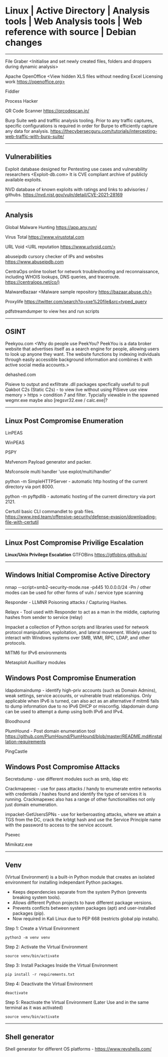 # Linux | Active Directory | Analysis tools | Web Analysis tools | Web reference with source | Debian changes

---

File Graber <Initialise and set newly created files, folders and droppers during dynamic analysis>

Apache OpenOffice <View hidden XLS files without needing Excel Licensing work https://openoffice.org>

Fiddler <Analyse dynamic network traffic> 

Process Hacker <Analyse processees during dynamic mode>

QR Code Scanner <https://qrcodescan.in/>

Burp Suite web and trafflic analysis tooling. Prior to any traffic captures, specific configurations is required in order for Burpe to efficiently capture any data for analysis. <https://thecybersecguru.com/tutorials/intercepting-web-traffic-with-burp-suite/>

---

## Vulnerabilities
Exploit database designed for Pentesting use cases and vulnerability researchers <Exploit-db.com>
It is CVE compliant archive of publicly available exploits.

NVD database of known exploits with ratings and links to advisories / githubs. <https://nvd.nist.gov/vuln/detail/CVE-2021-28169>

--- 
## Analysis
Global Malware Hunting <https://app.any.run/>

Virus Total <https://www.virustotal.com>  

URL Void <URL reputation https://www.urlvoid.com/>  

abuseipdb cursory checker of IPs and websites <https://www.abuseipdb.com>  

CentraOps online toolset for network troubleshooting and reconnaissance, including WHOIS lookups, DNS queries, and traceroute. <https://centralops.net/co/)>  

MalwareBazaar <Malware sample repository https://bazaar.abuse.ch/>  

Proxylife <https://twitter.com/search?q=xxe%20file&src=typed_query>  

pdfstreamdumper to view hex and run scripts  

---

## OSINT
Peekyou.com <Why do people use PeekYou?
PeekYou is a data broker website that advertises itself as a search engine for people, allowing users to look up anyone they want. The website functions by indexing individuals 
through easily accessible background information and combines it with active social media accounts.>

dehashed.com 

Pisieve to output and exfiltrate .dll packages specfically usefull to pull Qakbot C2s (Static C2s) - to view live without using PiSieve use
view memory > https > condition 7 and filter. Typcially viewable in the spawned wegmr.exe maybe also [regsvr32.exe / calc.exe]?

---

## Linux Post Compromise Enumeration   
LinPEAS

WinPEAS

PSPY

Msfvenom Payload generator and packer.

Msfconsole multi handler 'use explot/multi/handler' 

python -m SimpleHTTPServer - automatic http hosting of the current directory via port 8000.

python -m pyftpdlib - automatic hosting of the current dirrectory via port 2121.

Certutil basic CLI commandlet to grab files. <https://www.ired.team/offensive-security/defense-evasion/downloading-file-with-certutil>

---  

## Linux Post Compromise Privilige Escalation   
**Linux/Unix Privilege Escalation**
GTFOBins <https://gtfobins.github.io/>

---

## Windows Initial Compromise Active Directory  
nmap --script=smb2-security-mode.nse -p445 10.0.0.0/24 -Pn / other modes can be used for other forms of vuln / service type scanning 

Responder - LLMNR Poisoning attacks / Capturing Hashes.  

Relayx - Tool used with Responder to act as a man in the middle, capturing hashes from sender to service (relay) 

Impacket a collection of Python scripts and libraries used for network protocol manipulation, exploitation, and lateral movement. Widely used to interact with Windows systems over SMB, WMI, RPC, LDAP, and other protocols.

MITM6 for IPv6 environments    

Metasploit Auxilliary modules  

## Windows Post Compromise Enumeration  
ldapdomaindump - identify high-priv accounts (such as Domain Admins), weak settings, service accounts, or vulnerable trust relationships. Only applicable when IPv6 is turned, can also act as an alternative if mitm6 fails to dump information due to no IPv6 DHCP or misconfig. ldapdomain dump can be used to attempt a dump using both IPv6 and IPv4.

Bloodhound

PlumHound - Post domain enumeration tool <https://github.com/PlumHound/PlumHound/blob/master/README.md#installation-requirements>

PingCastle

## Windows Post Compromise Attacks 
Secretsdump - use different modules such as smb, ldap etc 

Crackmapexec - use for pass attacks / handy to enumerate entire networks with credentials / hashes found and identify the type of services it is running. Crackmapexec also has a range of other functionalities not only just domain enumeration.

impacket-GetUsersSPNs - use for kerberoasting attacks, where we attain a TGS from the DC, crack the krbtgt hash and use the Service Principle name with the password to access to the service account.

Psexec

Mimikatz.exe  

---

## Venv  
(Virtual Environment) is a built-in Python module that creates an isolated environment for installing independant Python packages.
* Keeps dependencies separate from the system Python (prevents breaking system tools).
* Allows different Python projects to have different package versions.
* Prevents conflicts between system packages (apt) and user-installed packages (pip).
* Now required in Kali Linux due to PEP 668 (restricts global pip installs).

Step 1: Create a Virtual Environment  
    
    python3 -m venv venv
Step 2: Activate the Virtual Environment  
    
    source venv/bin/activate
Step 3: Install Packages Inside the Virtual Environment  
    
    pip install -r requirements.txt
Step 4: Deactivate the Virtual Environment  
   
    deactivate
Step 5: Reactivate the Virtual Environment (Later Use and in the same terminal as it was activated)  
    
    source venv/bin/activate

---

## Shell generator
Shell generator for different OS platforms - <https://www.revshells.com/>
